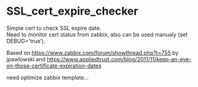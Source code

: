 # SSL_cert_expire_checker

Simple cert to check SSL expire date.   
Need to monitor cert status from zabbix, also can be used manualy (set DEBUG='true').

Based on  https://www.zabbix.com/forum/showthread.php?t=755 by jpawlowski and https://www.appliedtrust.com/blog/2011/11/keep-an-eye-on-those-certificate-expiration-dates


need optimize zabbix template...
